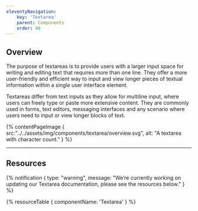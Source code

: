 ```yaml
---
eleventyNavigation:
    key: 'Textarea'
    parent: Components
    order: 46
---
```


## Overview
The purpose of textareas is to provide users with a larger input space for writing and editing text that requires more than one line. They offer a more user-friendly and efficient way to input and view longer pieces of textual information within a single user interface element.

Textareas differ from text inputs as they allow for multiline input, where users can freely type or paste more extensive content. They are commonly used in forms, text editors, messaging interfaces and any scenario where users need to input or view longer blocks of text.

{% contentPageImage {
    src:"../../assets/img/components/textarea/overview.svg",
    alt: "A textarea with character count."
} %}

---

## Resources

{% notification {
  type: "warning",
  message: "We’re currently working on updating our Textarea documentation, please see the resources below."
} %}

{% resourceTable {
    componentName: 'Textarea'
} %}
